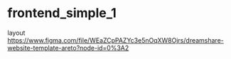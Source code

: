 # frontend_simple_1
layout
https://www.figma.com/file/WEaZCpPAZYc3e5nOqXW8Ojrs/dreamshare-website-template-areto?node-id=0%3A2
